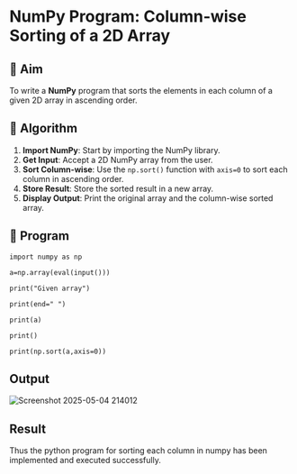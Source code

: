 # NumPy Program: Column-wise Sorting of a 2D Array

## 🎯 Aim
To write a **NumPy** program that sorts the elements in each column of a given 2D array in ascending order.

## 🧠 Algorithm

1. **Import NumPy**: Start by importing the NumPy library.
2. **Get Input**: Accept a 2D NumPy array from the user.
3. **Sort Column-wise**: Use the `np.sort()` function with `axis=0` to sort each column in ascending order.
4. **Store Result**: Store the sorted result in a new array.
5. **Display Output**: Print the original array and the column-wise sorted array.

## 🧾 Program
```
import numpy as np 

a=np.array(eval(input())) 

print("Given array") 

print(end=" ") 

print(a) 

print() 

print(np.sort(a,axis=0)) 
```

## Output
![Screenshot 2025-05-04 214012](https://github.com/user-attachments/assets/0f7c6143-fef0-4527-bffa-1d8aad723a40)
## Result
Thus the python program for sorting each column in numpy has been implemented and executed 
successfully.
